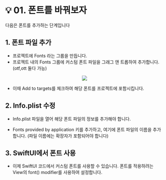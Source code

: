 # 💡 01. 폰트를 바꿔보자

다음은 폰트를 추가하는 단계입니다

## 1. 폰트 파일 추가
- 프로젝트에 Fonts 라는 그룹을 만듭니다.
- 프로젝트 내의 Fonts 그룹에 커스텀 폰트 파일을 그래그 앤 트롭하여 추가합니다. (otf,ott 둘다 가능)
<p align="center">
  <img src="https://github.com/Acasiax/SlayDiary/assets/117105267/f7947a4f-b7cd-4fe3-810b-d839efd58318L">
</p>

- 이때 Add to targets를 체크하여 해당 폰트를 프로젝트에 포함시킵니다.

## 2. Info.plist 수정
- Info.plist 파일을 열어 해당 폰트 파일의 정보를 추가해야 합니다.

- Fonts provided by application 키를 추가하고, 여기에 폰트 파일의 이름을 추가합니다. (파일 이름에는 확장자가 포함되어야 합니다)



## 3. SwiftUI에서 폰트 사용
- 이제 SwiftUI 코드에서 커스텀 폰트를 사용할 수 있습니다. 폰트를 적용하려는 View의 font() modifier를 사용하여 설정합니다.
  
